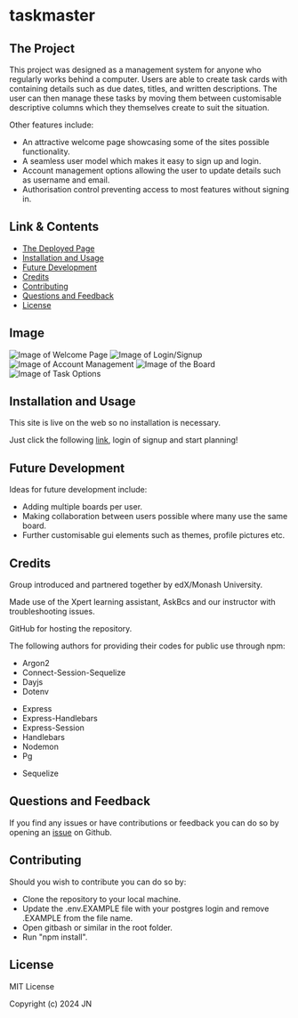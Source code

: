 # taskmaster

## The Project

This project was designed as a management system for anyone who regularly works behind a computer. Users are able to create task cards with containing details such as due dates, titles, and written descriptions. The user can then manage these tasks by moving them between customisable descriptive columns which they themselves create to suit the situation.

Other features include:

-   An attractive welcome page showcasing some of the sites possible functionality.
-   A seamless user model which makes it easy to sign up and login.
-   Account management options allowing the user to update details such as username and email.
-   Authorisation control preventing access to most features without signing in.

## Link & Contents

-   [The Deployed Page]()
-   [Installation and Usage](#installation-and-usage)
-   [Future Development](#future-development)
-   [Credits](#credits)
-   [Contributing](#contributing)
-   [Questions and Feedback](#questions-and-feedback)
-   [License](#license)

## Image

![Image of Welcome Page]()
![Image of Login/Signup]()
![Image of Account Management]()
![Image of the Board]()
![Image of Task Options]()

## Installation and Usage

This site is live on the web so no installation is necessary.

Just click the following [link](), login of signup and start planning!

## Future Development

Ideas for future development include:

-   Adding multiple boards per user.
-   Making collaboration between users possible where many use the same board.
-   Further customisable gui elements such as themes, profile pictures etc.

## Credits

Group introduced and partnered together by edX/Monash University.

Made use of the Xpert learning assistant, AskBcs and our instructor with troubleshooting issues.

GitHub for hosting the repository.

The following authors for providing their codes for public use through npm:

-   Argon2
-   Connect-Session-Sequelize
-   Dayjs
-   Dotenv
<!-- -   Eslint -->
-   Express
-   Express-Handlebars
-   Express-Session
-   Handlebars
-   Nodemon
-   Pg
<!-- -   Prettier -->
-   Sequelize

## Questions and Feedback

If you find any issues or have contributions or feedback you can do so by opening an [issue](https://github.com/Jiske-N/Task-Manager/issues) on Github.

## Contributing

Should you wish to contribute you can do so by:

-   Clone the repository to your local machine.
-   Update the .env.EXAMPLE file with your postgres login and remove .EXAMPLE from the file name.
-   Open gitbash or similar in the root folder.
-   Run "npm install".

## License

MIT License

Copyright (c) 2024 JN
